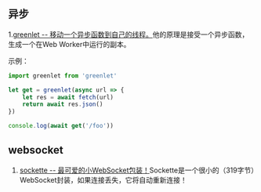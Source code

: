 ## 异步
1.[greenlet -- 移动一个异步函数到自己的线程。](https://github.com/developit/greenlet)他的原理是接受一个异步函数，生成一个在Web Worker中运行的副本。

示例：
```js
import greenlet from 'greenlet'

let get = greenlet(async url => {
	let res = await fetch(url)
	return await res.json()
})

console.log(await get('/foo'))
```
## websocket
1. [sockette -- 最可爱的小WebSocket包装！](https://github.com/lukeed/sockette)Sockette是一个很小的（319字节）WebSocket封装，如果连接丢失，它将自动重新连接！